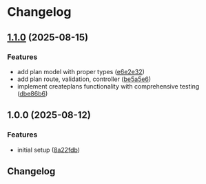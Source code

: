 # Changelog

## [1.1.0](https://github.com/chikrice/chikrice-backend/compare/v1.0.0...v1.1.0) (2025-08-15)


### Features

* add plan model with proper types ([e6e2e32](https://github.com/chikrice/chikrice-backend/commit/e6e2e329b15655282b43329d1f8a8a9a18d02292))
* add plan route, validation, controller ([be5a5e6](https://github.com/chikrice/chikrice-backend/commit/be5a5e6406c0e01db5bb94c5a8af40e705d76ef6))
* implement createplans functionality with comprehensive testing ([dbe86b6](https://github.com/chikrice/chikrice-backend/commit/dbe86b61931c5748c56f51114fb7a7fe64e32072))

## 1.0.0 (2025-08-12)


### Features

* initial setup ([8a22fdb](https://github.com/chikrice/chikrice-backend/commit/8a22fdbaccca142f471b384eb0cef3ad76b9dc9c))

## Changelog
